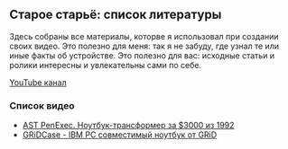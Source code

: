 ## Старое старьё: список литературы

Здесь собраны все материалы, которве я использовал при создании своих видео. Это полезно для меня: так я не забуду, где узнал те или иные факты об устройстве. Это полезно для вас: исходные статьи и ролики интересны и увлекательны сами по себе.

[YouTube канал](https://www.youtube.com/user/kogdazjasdohnu)

### Список видео

* [AST PenExec. Ноутбук-трансформер за $3000 из 1992](./AST_PenExec.md)
* [GRiDCase - IBM PC совместимый ноутбук от GRiD](./GRiDCase.md)
